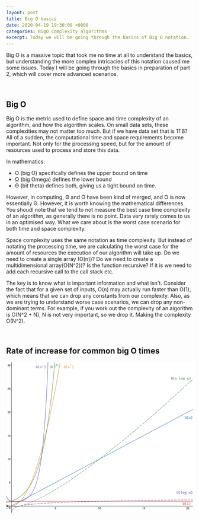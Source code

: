 ```yaml
---
layout: post
title: Big O basics
date: 2020-04-19 19:30:00 +0000
categories: BigO complexity algorithms
excerpt: Today we will be going through the basics of Big O notation.
---
```


Big O is a massive topic that took me no time at all to understand the basics, but understanding the more complex intricacies of this notation caused me some issues. Today I will be going through the basics in preparation of part 2, which will cover more advanced scenarios.

<br>

## Big O
Big O is the metric used to define space and time complexity of an algorithm, and how the algorithm scales. On small data sets, these complexities may not matter too much. But if we have data set that is 1TB? All of a sudden, the computational time and space requirements become important. Not only for the processing speed, but for the amount of resources used to process and store this data.

In mathematics:
- O (big O) specifically defines the upper bound on time 
- Ω (big Omega) defines the lower bound
- Θ (bit theta) defines both, giving us a tight bound on time. 
    
However, in computing, Θ and O have been kind of merged, and O is now essentially Θ. However, it is worth knowing the mathematical differences. You shoudl note that we tend to not measure the best case time complexity of an algorithm, as generally there is no point. Data very rarely comes to us in an optimised way. What we care about is the worst case scenario for both time and space complexity.

Space complexity uses the same notation as time complexity. But instead of notating the processing time, we are calculating the worst case for the amount of resources the execution of our algorithm will take up. Do we need to create a single array (O(n))? Do we need to create a multidimensional array(O(N^2))? Is the function recursive? If it is we need to add each recursive call to the call stack etc.

The key is to know what is important information and what isn't. Consider the fact that for a given set of inputs, O(n) may actually run faster than O(1), which means that we can drop any constants from our complexity. Also, as we are trying to understand worse case scenarios, we can drop any non-dominant terms. For example, if you work out the complexity of an algorithm is O(N^2 + N), N is not very important, so we drop it. Making the complexity O(N^2).

<br>

## Rate of increase for common big O times
![Big O rate of increase](/assets/blog_images/big-o-running-time-complexity.png)
